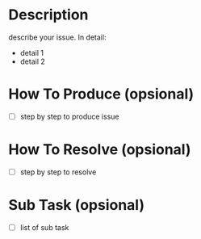 # Description
describe your issue. In detail:
- detail 1
- detail 2

# How To Produce (opsional)
- [ ] step by step to produce issue

# How To Resolve (opsional)
- [ ] step by step to resolve

# Sub Task (opsional)
- [ ] list of sub task